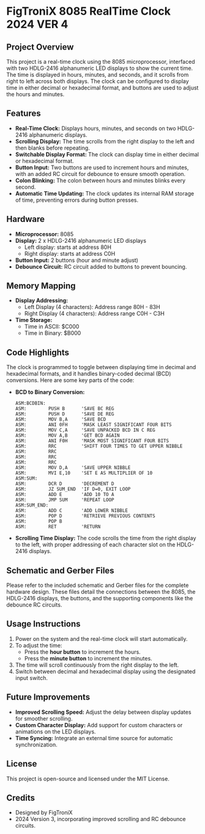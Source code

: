 
# FigTroniX 8085 RealTime Clock 2024 VER 4

## Project Overview

This project is a real-time clock using the 8085 microprocessor, interfaced with two HDLG-2416 alphanumeric LED displays to show the current time. The time is displayed in hours, minutes, and seconds, and it scrolls from right to left across both displays. The clock can be configured to display time in either decimal or hexadecimal format, and buttons are used to adjust the hours and minutes.

## Features

- **Real-Time Clock:** Displays hours, minutes, and seconds on two HDLG-2416 alphanumeric displays.
- **Scrolling Display:** The time scrolls from the right display to the left and then blanks before repeating.
- **Switchable Display Format:** The clock can display time in either decimal or hexadecimal format.
- **Button Input:** Two buttons are used to increment hours and minutes, with an added RC circuit for debounce to ensure smooth operation.
- **Colon Blinking:** The colon between hours and minutes blinks every second.
- **Automatic Time Updating:** The clock updates its internal RAM storage of time, preventing errors during button presses.

## Hardware

- **Microprocessor:** 8085
- **Display:** 2 x HDLG-2416 alphanumeric LED displays
  - Left display: starts at address 80H
  - Right display: starts at address C0H
- **Button Input:** 2 buttons (hour and minute adjust)
- **Debounce Circuit:** RC circuit added to buttons to prevent bouncing.

## Memory Mapping

- **Display Addressing:**
  - Left Display (4 characters): Address range 80H - 83H
  - Right Display (4 characters): Address range C0H - C3H
- **Time Storage:**
  - Time in ASCII: $C000
  - Time in Binary: $B000

## Code Highlights

The clock is programmed to toggle between displaying time in decimal and hexadecimal formats, and it handles binary-coded decimal (BCD) conversions. Here are some key parts of the code:

- **BCD to Binary Conversion:**
  ```assembly
  ASM:BCDBIN:
  ASM:        PUSH B      'SAVE BC REG
  ASM:        PUSH D      'SAVE DE REG
  ASM:        MOV B,A     'SAVE BCD
  ASM:        ANI 0FH     'MASK LEAST SIGNIFICANT FOUR BITS
  ASM:        MOV C,A     'SAVE UNPACKED BCD IN C REG
  ASM:        MOV A,B     'GET BCD AGAIN
  ASM:        ANI F0H     'MASK MOST SIGNIFICANT FOUR BITS
  ASM:        RRC         'SHIFT FOUR TIMES TO GET UPPER NIBBLE
  ASM:        RRC
  ASM:        RRC
  ASM:        RRC
  ASM:        MOV D,A     'SAVE UPPER NIBBLE
  ASM:        MVI E,10    'SET E AS MULTIPLIER OF 10
  ASM:SUM:
  ASM:        DCR D       'DECREMENT D
  ASM:        JZ SUM_END  'IF D=0, EXIT LOOP
  ASM:        ADD E       'ADD 10 TO A
  ASM:        JMP SUM     'REPEAT LOOP
  ASM:SUM_END:
  ASM:        ADD C       'ADD LOWER NIBBLE
  ASM:        POP D       'RETRIEVE PREVIOUS CONTENTS
  ASM:        POP B
  ASM:        RET         'RETURN
  ```

- **Scrolling Time Display:** 
  The code scrolls the time from the right display to the left, with proper addressing of each character slot on the HDLG-2416 displays.

## Schematic and Gerber Files

Please refer to the included schematic and Gerber files for the complete hardware design. These files detail the connections between the 8085, the HDLG-2416 displays, the buttons, and the supporting components like the debounce RC circuits.

## Usage Instructions

1. Power on the system and the real-time clock will start automatically.
2. To adjust the time:
   - Press the **hour button** to increment the hours.
   - Press the **minute button** to increment the minutes.
3. The time will scroll continuously from the right display to the left.
4. Switch between decimal and hexadecimal display using the designated input switch.

## Future Improvements

- **Improved Scrolling Speed:** Adjust the delay between display updates for smoother scrolling.
- **Custom Character Display:** Add support for custom characters or animations on the LED displays.
- **Time Syncing:** Integrate an external time source for automatic synchronization.

## License

This project is open-source and licensed under the MIT License.

## Credits

- Designed by FigTroniX
- 2024 Version 3, incorporating improved scrolling and RC debounce circuits.
